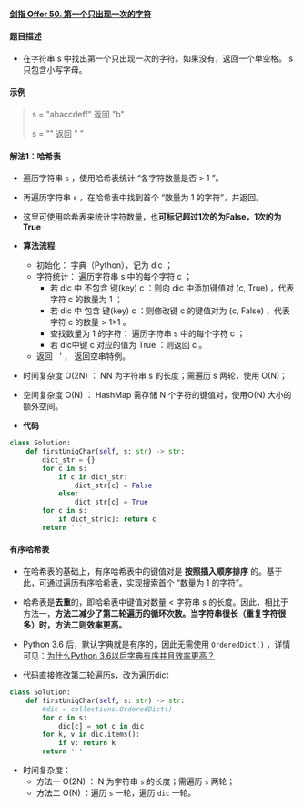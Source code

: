 #### [剑指 Offer 50. 第一个只出现一次的字符](https://leetcode-cn.com/problems/di-yi-ge-zhi-chu-xian-yi-ci-de-zi-fu-lcof/)

#### 题目描述

- 在字符串 s 中找出第一个只出现一次的字符。如果没有，返回一个单空格。 s 只包含小写字母。

#### 示例

> s = "abaccdeff"
> 返回 "b"
>
> s = "" 
> 返回 " "

#### 解法1：哈希表

- 遍历字符串 `s` ，使用哈希表统计 “各字符数量是否 > 1 ”。
- 再遍历字符串 `s` ，在哈希表中找到首个 “数量为 1 的字符”，并返回。

- 这里可使用哈希表来统计字符数量，也**可标记超过1次的为False，1次的为True**

- **算法流程**
  - 初始化： 字典（Python），记为 dic ；
  - 字符统计： 遍历字符串 s 中的每个字符 c ；
    - 若 dic 中 不包含 键(key) c ：则向 dic 中添加键值对 (c, True) ，代表字符 c 的数量为 1 ；
    - 若 dic 中 包含 键(key) c ：则修改键 c 的键值对为 (c, False) ，代表字符 c 的数量 > 1>1 。
    - 查找数量为 1 的字符： 遍历字符串 s 中的每个字符 c ；
    - 若 dic中键 c 对应的值为 True ：则返回 c 。
  - 返回 '  ' ， 返回空串特例。
- 时间复杂度 O(2N) ： NN 为字符串 s 的长度；需遍历 s 两轮，使用 O(N)；
- 空间复杂度 O(N) ： HashMap 需存储 N 个字符的键值对，使用O(N) 大小的额外空间。
- **代码**

```python
class Solution:
    def firstUniqChar(self, s: str) -> str:
        dict_str = {}
        for c in s:
            if c in dict_str:
                dict_str[c] = False
            else: 
                dict_str[c] = True
        for c in s:
            if dict_str[c]: return c
        return ' '
```

#### 有序哈希表

- 在哈希表的基础上，有序哈希表中的键值对是 **按照插入顺序排序** 的。基于此，可通过遍历有序哈希表，实现搜索首个 “数量为 1 的字符”。
- 哈希表是**去重**的，即哈希表中键值对数量 < 字符串 s 的长度。因此，相比于方法一，**方法二减少了第二轮遍历的循环次数。当字符串很长（重复字符很多）时，方法二则效率更高。**


- Python 3.6 后，默认字典就是有序的，因此无需使用 `OrderedDict()` ，详情可见：[为什么Python 3.6以后字典有序并且效率更高？](https://www.cnblogs.com/xieqiankun/p/python_dict.html)

- 代码直接修改第二轮遍历s，改为遍历dict

```python
class Solution:
    def firstUniqChar(self, s: str) -> str:
        #dic = collections.OrderedDict()
        for c in s:
            dic[c] = not c in dic
        for k, v in dic.items():
            if v: return k
        return ' '
```

- 时间复杂度：
  - 方法一 O(2N) ： N 为字符串 `s` 的长度；需遍历 `s` 两轮；
  - 方法二 O(N) ：遍历 `s` 一轮，遍历 `dic` 一轮。